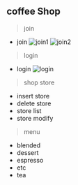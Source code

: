 ## coffee Shop
> join
- join
  ![join1](https://user-images.githubusercontent.com/68915715/105607134-7d3ae000-5de0-11eb-85bb-c3e53cb7b05a.PNG)
  ![join2](https://user-images.githubusercontent.com/68915715/105607274-27b30300-5de1-11eb-8226-83165bbc3c5f.PNG)
> login
- login
  ![login](https://user-images.githubusercontent.com/68915715/105607136-8166fd80-5de0-11eb-9ba8-5f3d901ecb3b.PNG)
  
>shop store

- insert store
- delete store
- store list
- store modify


> menu
- blended
- dessert
- espresso
- etc
- tea
